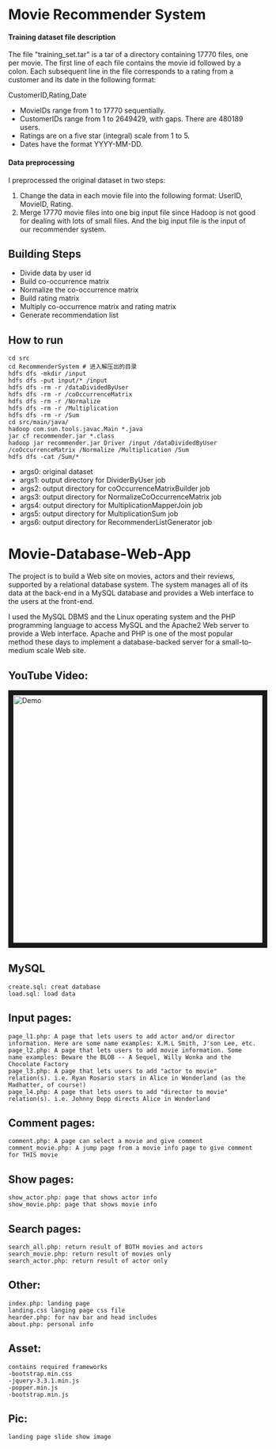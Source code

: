 # Movie Recommender System

#### Training dataset file description

The file "training_set.tar" is a tar of a directory containing 17770 files, one
per movie.  The first line of each file contains the movie id followed by a
colon.  Each subsequent line in the file corresponds to a rating from a customer
and its date in the following format:

CustomerID,Rating,Date

- MovieIDs range from 1 to 17770 sequentially.
- CustomerIDs range from 1 to 2649429, with gaps. There are 480189 users.
- Ratings are on a five star (integral) scale from 1 to 5.
- Dates have the format YYYY-MM-DD.

#### Data preprocessing

I preprocessed the original dataset in two steps:

1. Change the data in each movie file into the following format: UserID, MovieID, Rating.
2. Merge 17770 movie files into one big input file since Hadoop is not good for dealing with lots of small files. And the big input file is the input of our recommender system.


## Building Steps

* Divide data by user id
* Build co-occurrence matrix
* Normalize the co-occurrence matrix
* Build rating matrix
* Multiply co-occurrence matrix and rating matrix
* Generate recommendation list


## How to run


```
cd src
cd RecommenderSystem # 进入解压出的目录
hdfs dfs -mkdir /input
hdfs dfs -put input/* /input 
hdfs dfs -rm -r /dataDividedByUser
hdfs dfs -rm -r /coOccurrenceMatrix
hdfs dfs -rm -r /Normalize
hdfs dfs -rm -r /Multiplication
hdfs dfs -rm -r /Sum
cd src/main/java/
hadoop com.sun.tools.javac.Main *.java
jar cf recommender.jar *.class
hadoop jar recommender.jar Driver /input /dataDividedByUser /coOccurrenceMatrix /Normalize /Multiplication /Sum
hdfs dfs -cat /Sum/*
```

* args0: original dataset
* args1: output directory for DividerByUser job
* args2: output directory for coOccurrenceMatrixBuilder job
* args3: output directory for NormalizeCoOccurrenceMatrix job
* args4: output directory for MultiplicationMapperJoin job
* args5: output directory for MultiplicationSum job
* args6: output directory for RecommenderListGenerator job



# Movie-Database-Web-App

The project is to build a Web site on movies, actors and their reviews, supported by a relational database system. The system manages all of its data at the back-end in a MySQL database and provides a Web interface to the users at the front-end.

I used the MySQL DBMS and the Linux operating system and the PHP programming language to access MySQL and the Apache2 Web server to provide a Web interface. Apache and PHP is one of the most popular method these days to implement a database-backed server for a small-to-medium scale Web site.

## YouTube Video:
<a href="http://www.youtube.com/watch?feature=player_embedded&v=9itAJ-hcCq4E" target="_blank"><img src="resource/Demo.png"  alt="Demo" width="960" height="500" border="10" /></a>

## MySQL
    create.sql: creat database
    load.sql: load data

## Input pages:
	page_l1.php: A page that lets users to add actor and/or director information. Here are some name examples: X.M.L Smith, J'son Lee, etc.
	page_l2.php: A page that lets users to add movie information. Some name examples: Beware the BLOB -- A Sequel, Willy Wonka and the Chocolate Factory
	page_l3.php: A page that lets users to add "actor to movie" relation(s). i.e. Ryan Rosario stars in Alice in Wonderland (as the Madhatter, of course!)
	page_l4.php: A page that lets users to add "director to movie" relation(s). i.e. Johnny Depp directs Alice in Wonderland

## Comment pages:
    comment.php: A page can select a movie and give comment
    comment_movie.php: A jump page from a movie info page to give comment for THIS movie

## Show pages:
    show_actor.php: page that shows actor info
    show_movie.php: page that shows movie info

## Search pages:
    search_all.php: return result of BOTH movies and actors
    search_movie.php: return result of movies only
    search_actor.php: return result of actor only

## Other:
    index.php: landing page
    landing.css langing page css file
    hearder.php: for nav bar and head includes
    about.php: personal info

## Asset:
    contains required frameworks
    -bootstrap.min.css
    -jquery-3.3.1.min.js
    -popper.min.js
    -bootstrap.min.js

## Pic:
    landing page slide show image
    

